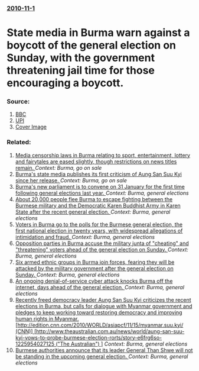 ### [2010-11-1](/news/2010/11/1/index.md)

# State media in Burma warn against a boycott of the general election on Sunday, with the government threatening jail time for those encouraging a boycott. 




### Source:

1. [BBC](http://www.bbc.co.uk/news/world-asia-pacific-11668310)
2. [UPI](http://www.upi.com/Top_News/Special/2010/11/01/Myanmar-sets-penalty-for-election-boycott/UPI-35101288622974/)
2. [Cover Image](http://www.bbc.co.uk/news/special/2015/newsspec_10857/bbc_news_logo.png?cb=1)

### Related:

1. [Media censorship laws in Burma relating to sport, entertainment, lottery and fairytales are eased slightly, though restrictions on news titles remain. ](/news/2011/06/11/media-censorship-laws-in-burma-relating-to-sport-entertainment-lottery-and-fairytales-are-eased-slightly-though-restrictions-on-news-titl.md) _Context: Burma, go on sale_
2. [Burma's state media publishes its first criticism of Aung San Suu Kyi since her release. ](/news/2011/02/13/burma-s-state-media-publishes-its-first-criticism-of-aung-san-suu-kyi-since-her-release.md) _Context: Burma, go on sale_
3. [Burma's new parliament is to convene on 31 January for the first time following general elections last year. ](/news/2011/01/10/burma-s-new-parliament-is-to-convene-on-31-january-for-the-first-time-following-general-elections-last-year.md) _Context: Burma, general elections_
4. [About 20,000 people flee Burma to escape fighting between the Burmese military and the Democratic Karen Buddhist Army in Karen State after the recent general election. ](/news/2010/11/9/about-20-000-people-flee-burma-to-escape-fighting-between-the-burmese-military-and-the-democratic-karen-buddhist-army-in-karen-state-after-t.md) _Context: Burma, general elections_
5. [Voters in Burma go to the polls for the Burmese general election, the first national election in twenty years, with widespread allegations of intimidation and fraud. ](/news/2010/11/7/voters-in-burma-go-to-the-polls-for-the-burmese-general-election-the-first-national-election-in-twenty-years-with-widespread-allegations-o.md) _Context: Burma, general elections_
6. [Opposition parties in Burma accuse the military junta of "cheating" and "threatening" voters ahead of the general election on Sunday. ](/news/2010/11/6/opposition-parties-in-burma-accuse-the-military-junta-of-cheating-and-threatening-voters-ahead-of-the-general-election-on-sunday.md) _Context: Burma, general elections_
7. [Six armed ethnic groups in Burma join forces, fearing they will be attacked by the military government after the general election on Sunday. ](/news/2010/11/4/six-armed-ethnic-groups-in-burma-join-forces-fearing-they-will-be-attacked-by-the-military-government-after-the-general-election-on-sunday.md) _Context: Burma, general elections_
8. [An ongoing denial-of-service cyber attack knocks Burma off the internet, days ahead of the general election. ](/news/2010/11/4/an-ongoing-denial-of-service-cyber-attack-knocks-burma-off-the-internet-days-ahead-of-the-general-election.md) _Context: Burma, general elections_
9. [Recently freed democracy leader Aung San Suu Kyi criticizes the recent elections in Burma, but calls for dialogue with Myanmar government and pledges to keep working toward restoring democracy and improving human rights in Myanmar. [http://edition.cnn.com/2010/WORLD/asiapcf/11/15/myanmar.suu.kyi/ (CNN)] [http://www.theaustralian.com.au/news/world/aung-san-suu-kyi-vows-to-probe-burmese-election-rorts/story-e6frg6so-1225954027125 ("The Australian") ]](/news/2010/11/15/recently-freed-democracy-leader-aung-san-suu-kyi-criticizes-the-recent-elections-in-burma-but-calls-for-dialogue-with-myanmar-government-an.md) _Context: Burma, general elections_
10. [Burmese authorities announce that its leader General Than Shwe will not be standing in the upcoming general election. ](/news/2010/10/28/burmese-authorities-announce-that-its-leader-general-than-shwe-will-not-be-standing-in-the-upcoming-general-election.md) _Context: Burma, general elections_
